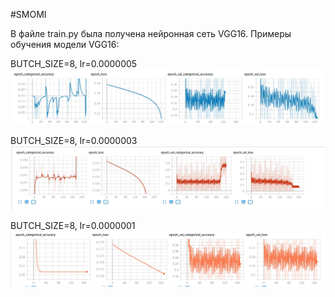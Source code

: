 #SMOMI

В файле train.py была получена нейронная сеть VGG16.
Примеры обучения модели VGG16:

BUTCH_SIZE=8, lr=0.0000005
![Image alt](https://github.com/Repsolka/SMOMI/blob/Lab3/Graphs/JustVGG16/butch8_0.0000005.jpg)

BUTCH_SIZE=8, lr=0.0000003
![Image alt](https://github.com/Repsolka/SMOMI/blob/Lab3/Graphs/JustVGG16/butch8_0.0000003.jpg)

BUTCH_SIZE=8, lr=0.0000001
![Image alt](https://github.com/Repsolka/SMOMI/blob/Lab3/Graphs/JustVGG16/butch8_0.0000001.jpg)
